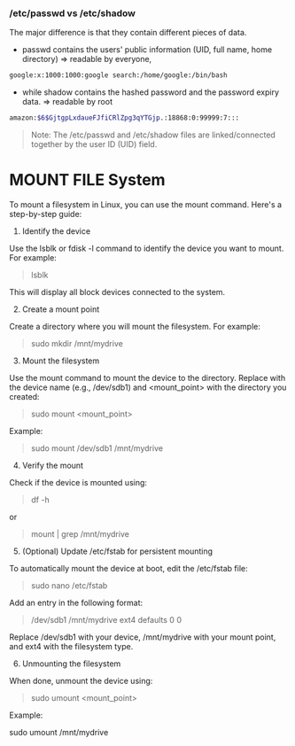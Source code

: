 ### /etc/passwd vs /etc/shadow
The major difference is that they contain different pieces of data.
- passwd contains the users' public information (UID, full name, home directory) => readable by everyone,
```sh 
google:x:1000:1000:google search:/home/google:/bin/bash
```
- while shadow contains the hashed password and the password expiry data. => readable by root
```sh
amazon:$6$GjtgpLxdaueFJfiCRlZpg3qYTGjp.:18868:0:99999:7:::
```
> Note: The /etc/passwd and /etc/shadow files are linked/connected together by the user ID (UID) field.

# MOUNT FILE System 
To mount a filesystem in Linux, you can use the mount command. Here's a step-by-step guide:

1. Identify the device

Use the lsblk or fdisk -l command to identify the device you want to mount. For example:

> lsblk

This will display all block devices connected to the system.

2. Create a mount point

Create a directory where you will mount the filesystem. For example:

> sudo mkdir /mnt/mydrive

3. Mount the filesystem

Use the mount command to mount the device to the directory. Replace <device> with the device name (e.g., /dev/sdb1) and <mount_point> with the directory you created:

> sudo mount <device> <mount_point>

Example:

> sudo mount /dev/sdb1 /mnt/mydrive

4. Verify the mount

Check if the device is mounted using:

> df -h

or

> mount | grep /mnt/mydrive

5. (Optional) Update /etc/fstab for persistent mounting

To automatically mount the device at boot, edit the /etc/fstab file:

> sudo nano /etc/fstab

Add an entry in the following format:

> /dev/sdb1 /mnt/mydrive ext4 defaults 0 0

Replace /dev/sdb1 with your device, /mnt/mydrive with your mount point, and ext4 with the filesystem type.

6. Unmounting the filesystem

When done, unmount the device using:

> sudo umount <mount_point>

Example:

sudo umount /mnt/mydrive

